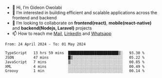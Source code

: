 - 👋 Hi, I’m Gideon Owolabi
- 👀 I’m interested in building efficient and scalable applications across the frontend and backend
- 💞️ I’m looking to collaborate on <b>frontend(react)</b>, <b>mobile(react-native)</b> and <b>backend(Nodejs, Laravel)</b> projects
- 📫 How to reach me <a href="mailto:gideoniyin2021@gmail.com">Mail</a>, <a href="https://www.linkedin.com/in/gideon-owolabi-9b667a232/">LinkedIn</a> and <a href="https://wa.me/2348055377085">Whatsapp</a>

<!---
gude1/gude1 is a ✨ special ✨ repository because its `README.md` (this file) appears on your GitHub profile.
You can click the Preview link to take a look at your changes.
--->

<!--START_SECTION:waka-->

```txt
From: 24 April 2024 - To: 01 May 2024

TypeScript   13 hrs 59 mins  ███████████████████████▒░   93.30 %
JSON         47 mins         █▒░░░░░░░░░░░░░░░░░░░░░░░   05.22 %
JavaScript   7 mins          ▒░░░░░░░░░░░░░░░░░░░░░░░░   00.85 %
XML          4 mins          ░░░░░░░░░░░░░░░░░░░░░░░░░   00.49 %
Groovy       1 min           ░░░░░░░░░░░░░░░░░░░░░░░░░   00.14 %
```

<!--END_SECTION:waka-->
